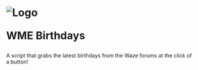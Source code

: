 # ![Logo](https://i.ibb.co/wJfPDJq/logo.png) <p>WME Birthdays</p>


A script that grabs the latest birthdays from the Waze forums at the click of a button!
